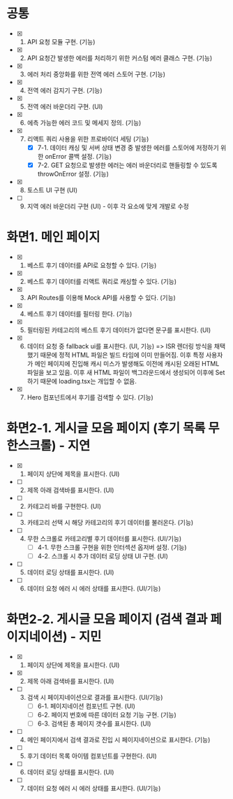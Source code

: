# 공통

- [x] 1. API 요청 모듈 구현. (기능)
- [x] 2. API 요청간 발생한 에러를 처리하기 위한 커스텀 에러 클래스 구현. (기능)
- [x] 3. 에러 처리 중앙화를 위한 전역 에러 스토어 구현. (기능)
- [x] 4. 전역 에러 감지기 구현. (기능)
- [x] 5. 전역 에러 바운더리 구현. (UI)
- [x] 6. 에측 가능한 에러 코드 및 메세지 정의. (기능)
- [x] 7. 리액트 쿼리 사용을 위한 프로바이더 세팅 (기능)
     - [x] 7-1. 데이터 캐싱 및 서버 상태 변경 중 발생한 에러를 스토어에 저정하기 위한 onError 콜백 설정. (기능)
     - [x] 7-2. GET 요청으로 발생한 에러는 에러 바운더리로 핸들링할 수 있도록 throwOnError 설정. (기능)
- [x] 8. 토스트 UI 구현 (UI)
- [ ] 9. 지역 에러 바운더리 구현 (UI) - 이후 각 요소에 맞게 개발로 수정

# 화면1. 메인 페이지

- [x] 1. 베스트 후기 데이터를 API로 요청할 수 있다. (기능)
- [x] 2. 베스트 후기 데이터를 리액트 쿼리로 캐싱할 수 있다. (기능)
- [x] 3. API Routes를 이용해 Mock API를 사용할 수 있다. (기능)
- [x] 4. 베스트 후기 데이터를 필터링 한다. (기능)
- [x] 5. 필터링된 카테고리의 베스트 후기 데이터가 없다면 문구를 표시한다. (UI)
- [x] 6. 데이터 요청 중 fallback ui를 표시한다. (UI, 기능)
     => ISR 렌더링 방식을 채택했기 때문에 정적 HTML 파일은 빌드 타임에 이미 만들어짐.
     이후 특정 사용자가 메인 페이지에 진입해 캐시 미스가 발생해도 이전에 캐시된 오래된 HTML 파일을 보고 있음. 이후 새 HTML 파일이 백그라운드에서 생성되어 이후에 Set하기 때문에 loading.tsx는 개입할 수 없음.
- [x] 7. Hero 컴포넌트에서 후기를 검색할 수 있다. (기능)

# 화면2-1. 게시글 모음 페이지 (후기 목록 무한스크롤) - 지연

- [x] 1. 페이지 상단에 제목을 표시한다. (UI)
- [ ] 2. 제목 아래 검색바를 표시한다. (UI)
- [ ] 2. 카테고리 바를 구현한다. (UI)
- [ ] 3. 카테고리 선택 시 해당 카테고리의 후기 데이터를 불러온다. (기능)
- [ ] 4. 무한 스크롤로 카테고리별 후기 데이터를 표시한다. (UI/기능)
     - [ ] 4-1. 무한 스크롤 구현을 위한 인터섹션 옵저버 설정. (기능)
     - [ ] 4-2. 스크롤 시 추가 데이터 로딩 상태 UI 구현. (UI)
- [ ] 5. 데이터 로딩 상태를 표시한다. (UI)
- [ ] 6. 데이터 요청 에러 시 에러 상태를 표시한다. (UI/기능)

# 화면2-2. 게시글 모음 페이지 (검색 결과 페이지네이션) - 지민

- [x] 1. 페이지 상단에 제목을 표시한다. (UI)
- [x] 2. 제목 아래 검색바를 표시한다. (UI)
- [ ] 3. 검색 시 페이지네이션으로 결과를 표시한다. (UI/기능)
     - [ ] 6-1. 페이지네이션 컴포넌트 구현. (UI)
     - [ ] 6-2. 페이지 번호에 따른 데이터 요청 기능 구현. (기능)
     - [ ] 6-3. 검색된 총 페이지 갯수를 표시한다. (UI)
- [ ] 4. 메인 페이지에서 검색 결과로 진입 시 페이지네이션으로 표시한다. (기능)
- [ ] 5. 후기 데이터 목록 아이템 컴포넌트를 구현한다. (UI)
- [ ] 6. 데이터 로딩 상태를 표시한다. (UI)
- [ ] 7. 데이터 요청 에러 시 에러 상태를 표시한다. (UI/기능)
